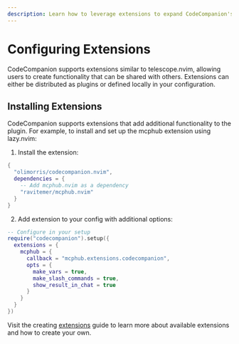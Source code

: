 ```yaml
---
description: Learn how to leverage extensions to expand CodeCompanion's functionality
---
```


# Configuring Extensions

CodeCompanion supports extensions similar to telescope.nvim, allowing users to create functionality that can be shared with others. Extensions can either be distributed as plugins or defined locally in your configuration.

## Installing Extensions

CodeCompanion supports extensions that add additional functionality to the plugin. For example, to install and set up the mcphub extension using lazy.nvim:

1. Install the extension:

```lua
{
  "olimorris/codecompanion.nvim",
  dependencies = {
    -- Add mcphub.nvim as a dependency
    "ravitemer/mcphub.nvim"
  }
}
```

2. Add extension to your config with additional options:

```lua
-- Configure in your setup
require("codecompanion").setup({
  extensions = {
    mcphub = {
      callback = "mcphub.extensions.codecompanion",
      opts = {
        make_vars = true,
        make_slash_commands = true,
        show_result_in_chat = true
      }
    }
  }
})
```

Visit the creating [extensions](/extending/extensions) guide to learn more about available extensions and how to create your own.

